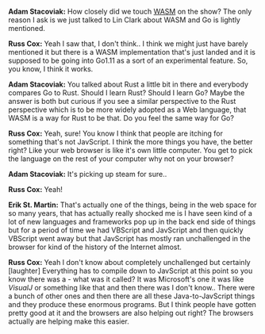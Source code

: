**Adam Stacoviak:** How closely did we touch [WASM](http://webassembly.org/) on the show? The only reason I ask is we just talked to Lin Clark about WASM and Go is lightly mentioned.

**Russ Cox:** Yeah I saw that, I don't think.. I think we might just have barely mentioned it but there is a WASM implementation that's just landed and it is supposed to be going into Go1.11 as a sort of an experimental feature. So, you know, I think it works.

**Adam Stacoviak:** You talked about Rust a little bit in there and everybody compares Go to Rust. Should I learn Rust? Should I learn Go? Maybe the answer is both but curious if you see a similar perspective to the Rust perspective which is to be more widely adopted as a Web language, that WASM is a way for Rust to be that. Do you feel the same way for Go?

**Russ Cox:** Yeah, sure! You know I think that people are itching for something that's not JavScript. I think the more things you have, the better right? Like your web browser is like it's own little computer. You get to pick the language on the rest of your computer why not on your browser?

**Adam Stacoviak:** It's picking up steam for sure..

**Russ Cox:** Yeah!

**Erik St. Martin:** That's actually one of the things, being in the web space for so many years, that has actually really shocked me is I have seen kind of a lot of new languages and frameworks pop up in the back end side of things but for a period of time we had VBScript and JavScript and then quickly VBScript went away but that JavScript has mostly ran unchallenged in the browser for kind of the history of the Internet almost.

**Russ Cox:** Yeah I don't know about completely unchallenged but certainly \[laughter\]
Everything has to compile down to JavScript at this point so you know there was a - what was it called? It was Microsoft's one it was like _VisualJ_ or something like that and then there was I don't know.. There were a bunch of other ones and then there are all these Java-to-JavScript things and they produce these enormous programs. But I think people have gotten pretty good at it and the browsers are also helping out right? The browsers actually are helping make this easier.
